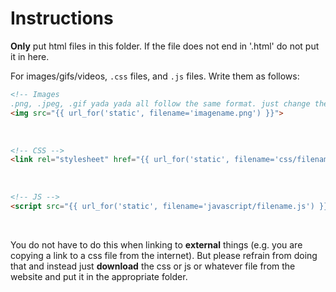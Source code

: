 # Instructions
**Only** put html files in this folder. If the file does not end in '.html' do not put it in here.

For images/gifs/videos, `.css` files, and `.js` files. Write them as follows:
```html
<!-- Images
.png, .jpeg, .gif yada yada all follow the same format. just change the file extension in the line below -->
<img src="{{ url_for('static', filename='imagename.png') }}">
```

<br>

```html
<!-- CSS -->
<link rel="stylesheet" href="{{ url_for('static', filename='css/filename.css') }}">
```

<br>

```html
<!-- JS -->
<script src="{{ url_for('static', filename='javascript/filename.js') }}"></script>
```

<br>

You do not have to do this when linking to **external** things (e.g. you are copying a link to a css file from the internet). But please refrain from doing that and instead just **download** the css or js or whatever file from the website and put it in the appropriate folder.